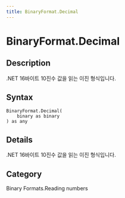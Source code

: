 ```yaml
---
title: BinaryFormat.Decimal
---
```


# BinaryFormat.Decimal


## Description

.NET 16바이트 10진수 값을 읽는 이진 형식입니다.


## Syntax

```powerquery
BinaryFormat.Decimal(
    binary as binary
) as any
```


## Details

.NET 16바이트 10진수 값을 읽는 이진 형식입니다.



## Category
Binary Formats.Reading numbers
